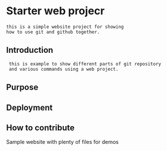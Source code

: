 
# Starter web projecr

    this is a simple website project for showing 
	how to use git and github together.
	
## Introduction
     this is example to show different parts of git repository
	 and various commands using a web project.
## Purpose
## Deployment

## How to contribute
Sample website with plenty of files for demos